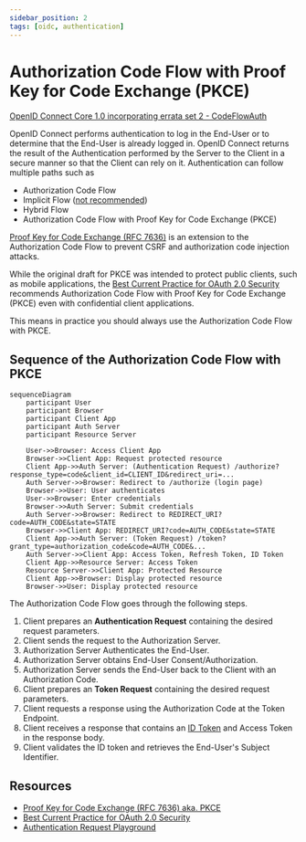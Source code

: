 ```yaml
---
sidebar_position: 2
tags: [oidc, authentication]
---
```


# Authorization Code Flow with Proof Key for Code Exchange (PKCE)

[OpenID Connect Core 1.0 incorporating errata set 2 - CodeFlowAuth](https://openid.net/specs/openid-connect-core-1_0.html#CodeFlowAuth)

OpenID Connect performs authentication to log in the End-User or to determine that the End-User is already logged in.
OpenID Connect returns the result of the Authentication performed by the Server to the Client in a secure manner so that the Client can rely on it.
Authentication can follow multiple paths such as

* Authorization Code Flow
* Implicit Flow ([not recommended](https://datatracker.ietf.org/doc/html/rfc9700#name-implicit-grant))
* Hybrid Flow
* Authorization Code Flow with Proof Key for Code Exchange (PKCE)

[Proof Key for Code Exchange (RFC 7636)](https://www.rfc-editor.org/rfc/rfc7636) is an extension to the Authorization Code Flow to prevent CSRF and authorization code injection attacks.

While the original draft for PKCE was intended to protect public clients, such as mobile applications, the [Best Current Practice for OAuth 2.0 Security](https://datatracker.ietf.org/doc/html/rfc9700#name-authorization-code-grant) recommends Authorization Code Flow with Proof Key for Code Exchange (PKCE) even with confidential client applications.

This means in practice you should always use the Authorization Code Flow with PKCE.

## Sequence of the Authorization Code Flow with PKCE

```mermaid
sequenceDiagram
    participant User
    participant Browser
    participant Client App
    participant Auth Server
    participant Resource Server

    User->>Browser: Access Client App
    Browser->>Client App: Request protected resource
    Client App->>Auth Server: (Authentication Request) /authorize?response_type=code&client_id=CLIENT_ID&redirect_uri=...
    Auth Server->>Browser: Redirect to /authorize (login page)
    Browser->>User: User authenticates
    User->>Browser: Enter credentials
    Browser->>Auth Server: Submit credentials
    Auth Server->>Browser: Redirect to REDIRECT_URI?code=AUTH_CODE&state=STATE
    Browser->>Client App: REDIRECT_URI?code=AUTH_CODE&state=STATE
    Client App->>Auth Server: (Token Request) /token?grant_type=authorization_code&code=AUTH_CODE&...
    Auth Server->>Client App: Access Token, Refresh Token, ID Token
    Client App->>Resource Server: Access Token
    Resource Server->>Client App: Protected Resource
    Client App->>Browser: Display protected resource
    Browser->>User: Display protected resource
```

The Authorization Code Flow goes through the following steps.

1. Client prepares an **Authentication Request** containing the desired request parameters.
1. Client sends the request to the Authorization Server.
1. Authorization Server Authenticates the End-User.
1. Authorization Server obtains End-User Consent/Authorization.
1. Authorization Server sends the End-User back to the Client with an Authorization Code.
1. Client prepares an **Token Request** containing the desired request parameters.
1. Client requests a response using the Authorization Code at the Token Endpoint.
1. Client receives a response that contains an [ID Token](../id-token) and Access Token in the response body.
1. Client validates the ID token and retrieves the End-User's Subject Identifier.

## Resources

* [Proof Key for Code Exchange (RFC 7636) aka. PKCE](https://www.rfc-editor.org/rfc/rfc7636)
* [Best Current Practice for OAuth 2.0 Security](https://datatracker.ietf.org/doc/html/rfc9700#name-authorization-code-grant)
* [Authentication Request Playground](https://zitadel.com/playgrounds/oidc)
